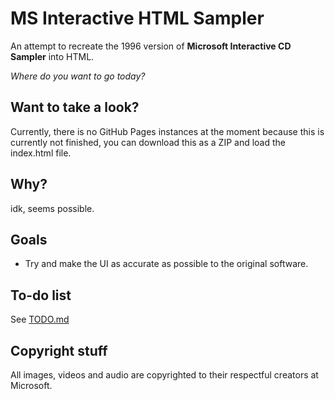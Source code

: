 # MS Interactive HTML Sampler
An attempt to recreate the 1996 version of **Microsoft Interactive CD Sampler** into HTML.

*Where do you want to go today?*

## Want to take a look?
Currently, there is no GitHub Pages instances at the moment because this is currently not finished, you can download this as a ZIP and load the index.html file.

## Why?
idk, seems possible.

## Goals
- Try and make the UI as accurate as possible to the original software.

## To-do list
See [TODO.md](TODO.md)

## Copyright stuff
All images, videos and audio are copyrighted to their respectful creators at Microsoft.
